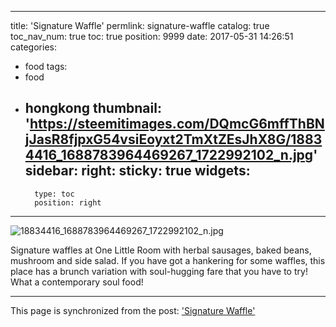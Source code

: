 
---
title: 'Signature Waffle'
permlink: signature-waffle
catalog: true
toc_nav_num: true
toc: true
position: 9999
date: 2017-05-31 14:26:51
categories:
- food
tags:
- food
- hongkong
thumbnail: 'https://steemitimages.com/DQmcG6mffThBNjJasR8fjpxG54vsiEoyxt2TmXtZEsJhX8G/18834416_1688783964469267_1722992102_n.jpg'
sidebar:
    right:
        sticky: true
widgets:
    -
        type: toc
        position: right
---


![18834416_1688783964469267_1722992102_n.jpg](https://steemitimages.com/DQmcG6mffThBNjJasR8fjpxG54vsiEoyxt2TmXtZEsJhX8G/18834416_1688783964469267_1722992102_n.jpg)

Signature waffles at One Little Room with herbal sausages, baked beans, mushroom and side salad. If you have got a hankering for some waffles, this place has a brunch variation with soul-hugging fare that you have to try! What a contemporary soul food!

- - -

This page is synchronized from the post: ['Signature Waffle'](https://steemit.com/@htliao/signature-waffle)
